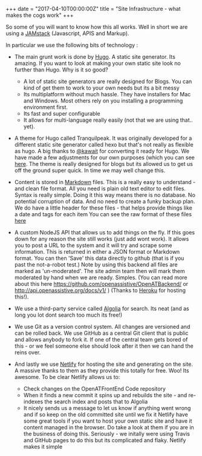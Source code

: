 +++
date = "2017-04-10T00:00:00Z"
title = "Site Infrastructure - what makes the cogs work"
+++

So some of you will want to know how this all works. Well in short we are using a [JAMstack](http://jamstack.org) (Javascript, APIS and Markup).

In particular we use the following bits of technology <!--more-->:

- The main grunt work is done by [Hugo](http://gohugo.io). A static site generator. Its amazing. If you want to look at making your own static site look no further than Hugo. Why is it so good?
	- A lot of static site generators are really designed for Blogs. You can kind of get them to work to your own needs but its a bit messy
	- Its multiplatform without much hassle. They have installers for Mac and Windows. Most others rely on you installing a programming environment first. 
	- Its fast and super configurable
	- It allows for multi-language really easily (not that we are using that.. yet).

- A theme for Hugo called Tranquilpeak. It was originally developed for a different static site generator called hexo but that's not really as flexible as hugo. A big thanks to [@kawait](http://github.com/kawait/hugo-tranquilpeak-theme) for converting it ready for Hugo. We have made a few adjustments for our own purposes (which you can see [here](http://github.com/openassistive/hugo-tranquilpeak-theme). The theme is really designed for blogs but its allowed us to get us off the ground super quick. In time we may well change this. 

- Content is stored in [Markdown](http://daringfireball.net/) files. This is a really easy to understand - and clean file format. All you need is plain old text editor to edit files. Syntax is really simple. Doing it this way means there is no database. No potential corruption of data. And no need to create a funky backup plan. We do have a little header for these files - that helps provide things like a date and tags for each item You can see the raw format of these files [here](https://github.com/openassistive/OpenATFrontEnd/tree/master/content/item) 

- A custom NodeJS API that allows us to add things on the fly. If this goes down for any reason the site still works (just add wont work).  It allows you to post a URL to the system and it will try and scrape some information. This is returned in either a JSON format or Markdown format. You can then 'Save' this data directly to github (that is if you past the not-a-robot test.) Note by using this backend all files are marked as 'un-moderated'. The site admin team then will mark them moderated by hand when we are ready. Simples. (You can read more about this here https://github.com/openassistive/OpenATBackend/ or http://api.openassistive.org/docs/v1/ ) (Thanks to [Heroku](http://heroku.com) for hosting this!). 

- We use a third-party service called [Algolia](http://algolia.com) for search. Its neat (and as long you lot dont search too much its free!) 

- We use Git as a version control system. All changes are versioned and can be rolled back. We use GitHub as a central Git client that is public and allows anybody to fork it. If one of the central team gets bored of this - or we feel someone else should look after it then we can hand the reins over. 

- And lastly we use [Netlify](http://netlify.com) for hosting the site and generating on the site. A massive thanks to them as they provide this totally for free. Woo! Its awesome. To be clear Netlify allows us to:
  - Check changes on the OpenATFrontEnd Code repository
  - When it finds a new commit it spins up and rebuilds the site  - and re-indexes the search index and posts that to Algolia
  - It nicely sends us a message to let us know if anything went wrong and if so keep on the old committed site until we fix it
Netlify have some great tools if you want to host your own static site and have it content managed in the browser. Do take a look at them if you are in the business of doing this. Seriously - we initally were using Travis and GitHub pages to do this but its complicated and flaky. Netlify makes it simple



